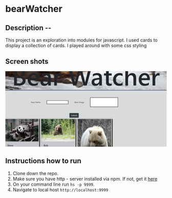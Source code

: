 # bearWatcher
## Description -- 
This project is an exploration into modules for javascript.  I used  cards to display a collection of cards.  I played around with some css styling

## Screen shots
![Main Screen](./screenshots/bearWatcher.png)


## Instructions how to run
1.  Clone down the repo.
2. Make sure you have http - server installed via npm.  If not, get it [here](https://www.npmjs.com/package/http-server)
3. On your command line run `hs -p 9999`.
4.  Navigate to local host `http://localhost:9999`
